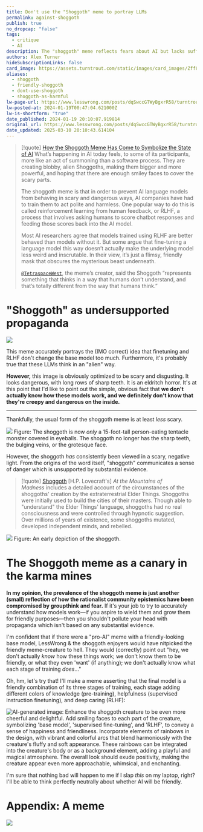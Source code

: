 ```yaml
---
title: Don't use the "Shoggoth" meme to portray LLMs
permalink: against-shoggoth
publish: true
no_dropcap: "false"
tags:
  - critique
  - AI
description: The "shoggoth" meme reflects fears about AI but lacks sufficient scientific basis. The meme implies that AI is scarier than we know it to be.
authors: Alex Turner
hideSubscriptionLinks: false
card_image: https://assets.turntrout.com/static/images/card_images/Zff8t5y.png
aliases:
  - shoggoth
  - friendly-shoggoth
  - dont-use-shoggoth
  - shoggoth-as-harmful
lw-page-url: https://www.lesswrong.com/posts/dqSwccGTWyBgxrR58/turntrout-s-shortform-feed?commentId=XHktatQRYpsfritrA
lw-posted-at: 2024-01-19T00:47:04.621000Z
lw-is-shortform: "true"
date_published: 2024-01-19 20:10:07.919814
original_url: https://www.lesswrong.com/posts/dqSwccGTWyBgxrR58/turntrout-s-shortform-feed?commentId=XHktatQRYpsfritrA
date_updated: 2025-03-10 20:10:43.614104
---
```



> [!quote] [How the Shoggoth Meme Has Come to Symbolize the State of AI](https://www.nytimes.com/2023/05/30/technology/shoggoth-meme-ai.html)
> What’s happening in AI today feels, to some of its participants, more like an act of summoning than a software process. They are creating blobby, alien Shoggoths, making them bigger and more powerful, and hoping that there are enough smiley faces to cover the scary parts.
>  
>  The shoggoth meme is that in order to prevent AI language models from behaving in scary and dangerous ways, AI companies have had to train them to act polite and harmless. One popular way to do this is called reinforcement learning from human feedback, or RLHF, a process that involves asking humans to score chatbot responses and feeding those scores back into the AI model.
>  
>  Most AI researchers agree that models trained using RLHF are better behaved than models without it. But some argue that fine-tuning a language model this way doesn’t actually make the underlying model less weird and inscrutable. In their view, it’s just a flimsy, friendly mask that obscures the mysterious beast underneath.
>  
>  [`@TetraspaceWest`](https://twitter.com/TetraspaceWest), the meme’s creator, said the Shoggoth “represents something that thinks in a way that humans don’t understand, and that’s totally different from the way that humans think.”

# "Shoggoth" as undersupported propaganda

![](https://assets.turntrout.com/static/images/posts/scary-shoggoth.avif)

This meme accurately portrays the (IMO correct) idea that finetuning and RLHF don't change the base model too much. Furthermore, it's probably true that these LLMs think in an "alien" way.

**However,** this image is obviously optimized to be scary and disgusting. It looks dangerous, with long rows of sharp teeth. It is an eldritch horror. It's at this point that I'd like to point out the simple, obvious fact that **we don't actually know how these models work, and we definitely don't know that they're creepy and dangerous on the inside.**

---

Thankfully, the usual form of the shoggoth meme is at least _less_ scary.

![](https://assets.turntrout.com/static/images/posts/regular-shoggoth.avif)
Figure: The shoggoth is now _only_ a 15-foot-tall person-eating tentacle monster covered in eyeballs. The shoggoth no longer has the sharp teeth, the bulging veins, or the grotesque face.

However, the shoggoth _has_ consistently been viewed in a scary, negative light. From the origins of the word itself, "shoggoth" communicates a sense of danger which is unsupported by substantial evidence.

> [!quote] [Shoggoth](https://en.m.wikipedia.org/wiki/Shoggoth)
> \[H.P. Lovecraft's\] _At the Mountains of Madness_ includes a detailed account of the circumstances of the shoggoths' creation by the extraterrestrial Elder Things. Shoggoths were initially used to build the cities of their masters. Though able to "understand" the Elder Things' language, shoggoths had no real consciousness and were controlled through hypnotic suggestion. Over millions of years of existence, some shoggoths mutated, developed independent minds, and rebelled.

![](https://assets.turntrout.com/static/images/posts/mountains-of-madness.avif)
Figure: An early depiction of the shoggoth.

# The Shoggoth meme as a canary in the karma mines

**In my opinion, the prevalence of the shoggoth meme is just another (small) reflection of how the rationalist community epistemics have been compromised by groupthink and fear.** If it's your job to try to accurately understand how models work—if you aspire to wield them and grow them for friendly purposes—then you shouldn't pollute your head with propaganda which isn't based on any substantial evidence.

I'm confident that if there were a "pro-AI" meme with a friendly-looking base model, LessWrong & the shoggoth enjoyers would have nitpicked the friendly meme-creature to hell. They would (correctly) point out "hey, we don't actually _know_ how these things work; we don't know them to be friendly, or what they even 'want' (if anything); we don't actually know what each stage of training _does_..."

Oh, hm, let's try that! I'll make a meme asserting that the final model is a friendly combination of its three stages of training, each stage adding different colors of knowledge (pre-training), helpfulness (supervised instruction finetuning), and deep caring (RLHF):

![AI-generated image: Enhance the shoggoth creature to be even more cheerful and delightful. Add smiling faces to each part of the creature, symbolizing 'base model', 'supervised fine-tuning', and 'RLHF', to convey a sense of happiness and friendliness. Incorporate elements of rainbows in the design, with vibrant and colorful arcs that blend harmoniously with the creature's fluffy and soft appearance. These rainbows can be integrated into the creature's body or as a background element, adding a playful and magical atmosphere. The overall look should exude positivity, making the creature appear even more approachable, whimsical, and enchanting.](https://assets.turntrout.com/static/images/posts/friendly-shoggoth.avif)

I'm sure that nothing bad will happen to me if I slap _this_ on my laptop, right? I'll be able to think perfectly neutrally about whether AI will be friendly.

# Appendix: A meme

![](https://assets.turntrout.com/static/images/posts/isolated-rigor-shoggoth-calm.avif)
